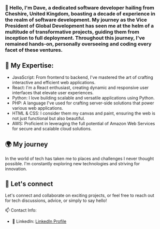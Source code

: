 ### 👋 Hello, I'm Dave, a dedicated software developer hailing from Cheshire, United Kingdom, boasting a decade of experience in the realm of software development. My journey as the Vice President of Global Development has seen me at the helm of a multitude of transformative projects, guiding them from inception to full deployment. Throughout this journey, I've remained hands-on, personally overseeing and coding every facet of these ventures.

## 🚀 My Expertise:
- JavaScript: From frontend to backend, I've mastered the art of crafting interactive and efficient web applications.
- React: I'm a React enthusiast, creating dynamic and responsive user interfaces that elevate user experiences.
- Python: I love building scalable and versatile applications using Python.
- PHP: A language I've used for crafting server-side solutions that power various web applications.
- HTML & CSS: I consider them my canvas and paint, ensuring the web is not just functional but also beautiful.
- AWS: Proficient in leveraging the full potential of Amazon Web Services for secure and scalable cloud solutions.

## 🌍 My journey
In the world of tech has taken me to places and challenges I never thought possible. I'm constantly exploring new technologies and striving for innovation.

## 🌟 Let's connect 
Let's connect and collaborate on exciting projects, or feel free to reach out for tech discussions, advice, or simply to say hello!

📫 Contact Info:
- 📱 LinkedIn: [LinkedIn Profile](https://www.linkedin.com/in/daveamison/)
